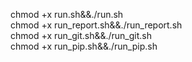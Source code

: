 chmod +x run.sh&&./run.sh<br />
chmod +x run_report.sh&&./run_report.sh<br />
chmod +x run_git.sh&&./run_git.sh<br />
chmod +x run_pip.sh&&./run_pip.sh<br />
